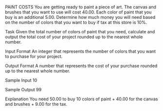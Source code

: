 PAINT COSTS
You are getting ready to paint a piece of art. 
The canvas and brushes that you want to use will cost 40.00. 
Each color of paint that you buy is an additional 5.00. 
Determine how much money you will need based on the number of colors that you want to buy if tax at this store is 10%.

Task
Given the total number of colors of paint that you need, calculate and output the total cost of your project rounded up to the nearest whole number.

Input Format
An integer that represents the number of colors that you want to purchase for your project.

Output Format
A number that represents the cost of your purchase rounded up to the nearest whole number.

Sample Input
10

Sample Output
99

Explanation
You need 50.00 to buy 10 colors of paint + 40.00 for the canvas and brushes + 9.00 for the tax.
